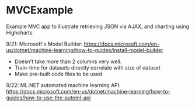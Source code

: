 # MVCExample
Example MVC app to illustrate retrieving JSON via AJAX, and charting using Highcharts


9/21: Microsoft's Model Builder: https://docs.microsoft.com/en-us/dotnet/machine-learning/how-to-guides/install-model-builder
 - Doesn’t take more than 2 columns very well. 
 - Train-time for datasets directly correlate with size of dataset 
 - Make pre-built code files to be used
 
 9/22: ML.NET automated machine learning API: https://docs.microsoft.com/en-us/dotnet/machine-learning/how-to-guides/how-to-use-the-automl-api
 
